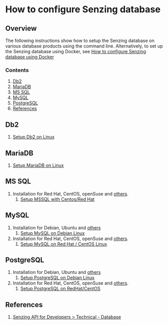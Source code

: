 # How to configure Senzing database

## Overview

The following instructions show how to setup the Senzing database on various database products using the command line.
Alternatively, to set up the Senzing database using Docker, see
[How to configure Senzing database using Docker](configure-senzing-database-using-docker.md)

### Contents

1. [Db2](#db2)
1. [MariaDB](#mariadb)
1. [MS SQL](#ms-sql)
1. [MySQL](#mysql)
1. [PostgreSQL](#postgresql)
1. [References](#references)

## Db2

1. [Setup Db2 on Linux](https://senzing.zendesk.com/hc/en-us/articles/360006914253-Setup-Db2-on-Linux)

## MariaDB

1. [Setup MariaDB on Linux](https://senzing.zendesk.com/hc/en-us/articles/360008315753-Setup-MariaDB-on-Linux)

## MS SQL

1. Installation for Red Hat, CentOS, openSuse and
   [others](https://en.wikipedia.org/wiki/List_of_Linux_distributions#RPM-based).
    1. [Setup MSSQL with Centos/Red Hat](https://senzing.zendesk.com/hc/en-us/articles/360039141514-Setup-MSSQL-with-Centos-Red-Hat)

## MySQL

1. Installation for Debian, Ubuntu and
   [others](https://en.wikipedia.org/wiki/List_of_Linux_distributions#Debian-based)
    1. [Setup MySQL on Debian Linux](https://senzing.zendesk.com/hc/en-us/articles/360026660814-Setup-MySQL-on-Debian-Linux)
1. Installation for Red Hat, CentOS, openSuse and
   [others](https://en.wikipedia.org/wiki/List_of_Linux_distributions#RPM-based).
    1. [Setup MySQL on Red Hat / CentOS Linux](https://senzing.zendesk.com/hc/en-us/articles/360026782513-Setup-MySQL-on-Red-Hat-CentOS-Linux)

## PostgreSQL

1. Installation for Debian, Ubuntu and
   [others](https://en.wikipedia.org/wiki/List_of_Linux_distributions#Debian-based)
    1. [Setup PostgreSQL on Debian Linux](https://senzing.zendesk.com/hc/en-us/articles/360041965973-Setup-PostgreSQL-on-Debian-Linux)
1. Installation for Red Hat, CentOS, openSuse and
   [others](https://en.wikipedia.org/wiki/List_of_Linux_distributions#RPM-based).
    1. [Setup PostgreSQL on RedHat/CentOS](https://senzing.zendesk.com/hc/en-us/articles/360026348454-Setup-PostgreSQL-on-RedHat-CentOS)

## References

1. [Senzing API for Developers > Technical - Database](https://senzing.zendesk.com/hc/en-us/sections/360000386433-Technical-Database)
